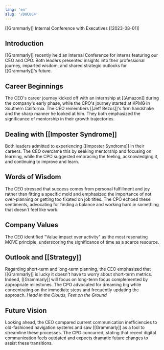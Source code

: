 ```yaml
---
lang: 'en'
slug: '/D8C0C4'
---
```


[[Grammarly]] Internal Conference with Executives [[2023-08-01]]

## Introduction

[[Grammarly]] recently held an Internal Conference for interns featuring our CEO and CPO. Both leaders presented insights into their professional journey, imparted wisdom, and shared strategic outlooks for [[Grammarly]]'s future.

## Career Beginnings

The CEO's career journey kicked off with an internship at [[Amazon]] during the company's early phase, while the CPO's journey started at KPMG in Southern California. The CEO remembers [[Jeff Bezos]]'s firm handshake and the sharp manner he looked at him. They both emphasized the significance of mentorship in their growth trajectories.

## Dealing with [[Imposter Syndrome]]

Both leaders admitted to experiencing [[Imposter Syndrome]] in their careers. The CEO overcame this by seeking mentorship and focusing on learning, while the CPO suggested embracing the feeling, acknowledging it, and continuing to improve and learn.

## Words of Wisdom

The CEO stressed that success comes from personal fulfillment and joy rather than fitting a specific mold and emphasized the importance of not over-planning or getting too fixated on job titles. The CPO echoed these sentiments, advocating for finding a balance and working hard in something that doesn't feel like work.

## Company Values

The CEO identified "Value impact over activity" as the most resonating MOVE principle, underscoring the significance of time as a scarce resource.

## Outlook and [[Strategy]]

Regarding short-term and long-term planning, the CEO emphasized that [[Grammarly]] is lucky it doesn't have to worry about short-term metrics. Indeed, [[Grammarly]] will focus on long-term focus complemented by appropriate milestones. The CPO advocated for dreaming big while concentrating on the immediate steps and frequently updating the approach. _Head in the Clouds, Feet on the Ground_

## Future Vision

Looking ahead, the CEO compared current communication inefficiencies to old-fashioned navigation systems and saw [[Grammarly]] as a tool to streamline these processes. The CPO concurred, stating that recent digital communication feels outdated and expects dramatic future changes to assist these transitions.
